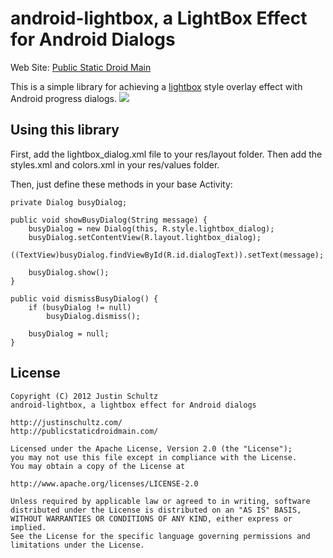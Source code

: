 # android-lightbox, a LightBox Effect for Android Dialogs

Web Site: [Public Static Droid Main](http://publicstaticdroidmain.com/)

This is a simple library for achieving a [lightbox](http://lokeshdhakar.com/projects/lightbox2/) style overlay effect with Android progress dialogs.
![](https://github.com/jmschultz/android-lightbox/raw/master/lightbox.png)
## Using this library
First, add the lightbox_dialog.xml file to your res/layout folder. Then add the styles.xml and colors.xml in your res/values folder.  

Then, just define these methods in your base Activity:  

	private Dialog busyDialog;
	
	public void showBusyDialog(String message) {
		busyDialog = new Dialog(this, R.style.lightbox_dialog);
		busyDialog.setContentView(R.layout.lightbox_dialog);
		((TextView)busyDialog.findViewById(R.id.dialogText)).setText(message);
		
		busyDialog.show();
	}
	
	public void dismissBusyDialog() {
		if (busyDialog != null)
			busyDialog.dismiss();
		
		busyDialog = null;
	}  
## License
	Copyright (C) 2012 Justin Schultz
	android-lightbox, a lightbox effect for Android dialogs

	http://justinschultz.com/
	http://publicstaticdroidmain.com/

	Licensed under the Apache License, Version 2.0 (the "License");
	you may not use this file except in compliance with the License.
	You may obtain a copy of the License at

	http://www.apache.org/licenses/LICENSE-2.0

	Unless required by applicable law or agreed to in writing, software
	distributed under the License is distributed on an "AS IS" BASIS,
	WITHOUT WARRANTIES OR CONDITIONS OF ANY KIND, either express or implied.
	See the License for the specific language governing permissions and
	limitations under the License.  

